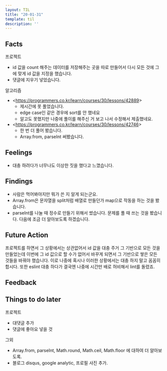 ```yaml
---
layout: TIL
title: "20-01-31"
template: til
description: ''
---
```


## Facts

프로젝트

- id 값을 count 해주는 데이터를 저장해주는 곳을 따로 만들어서 다시 모든 것에 그에 맞게 id 값을 지정을 했습니다.
- 댓글에 지우기 넣었습니다.

알고리즘

- &lt;https://programmers.co.kr/learn/courses/30/lessons/42889&gt;
  - 제시간에 못 풀었습니다.
  - edge case인 같은 경우에 sort를 안 했네요
  - 알고도 못했지만 나중에 풀이를 해주신 거 보고 나서 수정해서 제출했네요.
- &lt;https://programmers.co.kr/learn/courses/30/lessons/42746&gt;
  - 한 번 더 풀어 봤습니다.
  - Array.from, parseInt 써봤습니다.

## Feelings

- 대충 하려다가 너무나도 이상한 짓을 했다고 느꼈습니다.  

## Findings

- 사람은 먹어봐야지만 뭐가 쓴 지 알게 되는군요.
- Array.from은 문자열을 split처럼 배열로 만들던가 map으로 작동을 하는 것을 봤습니다.
- parseInt를 나눌 때 정수로 만들기 위해서 썼습니다. 문제를 풀 때 쓰는 것을 봤습니다. 다음에 조금 더 알아보도록 하겠습니다.

## Future Action

프로젝트를 하면서 그 상황에서는 상관없어서 id 값을 대충 주거 그 기반으로 모든 것을 만들었는데 이번에 그 id 값으로 할 수가 없어서 바꾸게 되면서 그 기반으로 쌓은 모든 것들을 바꿔야 했습니다. 이로 나중에 혹시나 이러한 상황에서는 대충 하지 말고 꼼꼼히 합시다. 또한 eslint 대충 하다가 결국엔 나중에 시간만 배로 허비해서 lint를 돌렸죠.

## Feedback

## Things to do later

프로젝트

- 대댓글 추가
- 댓글에 좋아요 넣을 것

그외

- Array.from, parseInt, Math.round, Math.ceil, Math.floor 에 대하여 더 알아보도록.  
- 블로그 disqus, google analytic, 프로필 사진 추가.  